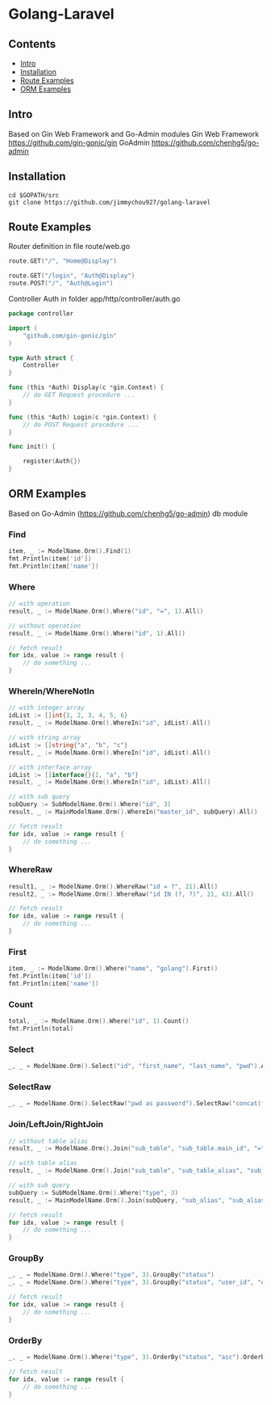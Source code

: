 # Golang-Laravel

## Contents

- [Intro](#intro)
- [Installation](#installation)
- [Route Examples](#route-examples)
- [ORM Examples](#orm-examples)

## Intro
Based on Gin Web Framework and Go-Admin modules
Gin Web Framework https://github.com/gin-gonic/gin
GoAdmin https://github.com/chenhg5/go-admin

## Installation
```
cd $GOPATH/src
git clone https://github.com/jimmychou927/golang-laravel
```

## Route Examples
Router definition in file route/web.go
```go
route.GET("/", "Home@Display")

route.GET("/login", "Auth@Display")
route.POST("/", "Auth@Login")
```
Controller Auth in folder app/http/controller/auth.go
```go
package controller

import (
	"github.com/gin-gonic/gin"
)

type Auth struct {
	Controller
}

func (this *Auth) Display(c *gin.Context) {
    // do GET Request procedure ...
}

func (this *Auth) Login(c *gin.Context) {
    // do POST Request procedure ...
}

func init() {

	register(Auth{})
}
```

## ORM Examples
Based on Go-Admin (https://github.com/chenhg5/go-admin) db module
### Find
```go
item, _ := ModelName.Orm().Find(1)
fmt.Println(item['id'])
fmt.Println(item['name'])
```

### Where
```go
// with operation
result, _ := ModelName.Orm().Where("id", "=", 1).All()

// without operation
result, _ := ModelName.Orm().Where("id", 1).All()

// fetch result
for idx, value := range result {
    // do something ...
}
```

### WhereIn/WhereNotIn
```go
// with integer array
idList := []int{1, 2, 3, 4, 5, 6}
result, _ := ModelName.Orm().WhereIn("id", idList).All()

// with string array
idList := []string{"a", "b", "c"}
result, _ := ModelName.Orm().WhereIn("id", idList).All()

// with interface array
idList := []interface{}{1, "a", "b"}
result, _ := ModelName.Orm().WhereIn("id", idList).All()

// with sub query
subQuery := SubModelName.Orm().Where("id", 3)
result, _ := MainModelName.Orm().WhereIn("master_id", subQuery).All()

// fetch result
for idx, value := range result {
    // do something ...
}
```

### WhereRaw
```go
result1, _ := ModelName.Orm().WhereRaw("id = ?", 21).All()
result2, _ := ModelName.Orm().WhereRaw("id IN (?, ?)", 21, 43).All()

// fetch result
for idx, value := range result {
    // do something ...
}
```

### First
```go
item, _ := ModelName.Orm().Where("name", "golang").First()
fmt.Println(item['id'])
fmt.Println(item['name'])
```

### Count
```go
total, _ := ModelName.Orm().Where("id", 1).Count()
fmt.Println(total)
```

### Select
```go
_, _ = ModelName.Orm().Select("id", "first_name", "last_name", "pwd").All()
```

### SelectRaw
```go
_, _ = ModelName.Orm().SelectRaw("pwd as password").SelectRaw("concat(first_name, ' ', last_name) as name").All()
```

### Join/LeftJoin/RightJoin
```go
// without table alias
result, _ := ModelName.Orm().Join("sub_table", "sub_table.main_id", "=", "main_table.id").All()

// with table alias
result, _ := ModelName.Orm().Join("sub_table", "sub_table_alias", "sub_table_alias.main_id", "=", "main_table.id").All()

// with sub query
subQuery := SubModelName.Orm().Where("type", 3)
result, _ := MainModelName.Orm().Join(subQuery, "sub_alias", "sub_alias.main_id", "=", "main_model.id")

// fetch result
for idx, value := range result {
    // do something ...
}
```

### GroupBy
```go
_, _ = ModelName.Orm().Where("type", 3).GroupBy("status")
_, _ = ModelName.Orm().Where("type", 3).GroupBy("status", "user_id", "date")

// fetch result
for idx, value := range result {
    // do something ...
}
```

### OrderBy
```go
_, _ = ModelName.Orm().Where("type", 3).OrderBy("status", "asc").OrderBy("user_id", "desc").OrderBy("date", "desc")

// fetch result
for idx, value := range result {
    // do something ...
}
```
